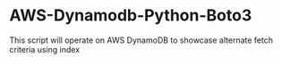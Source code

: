 # AWS-Dynamodb-Python-Boto3
This script will operate on AWS DynamoDB to showcase alternate fetch criteria using index
